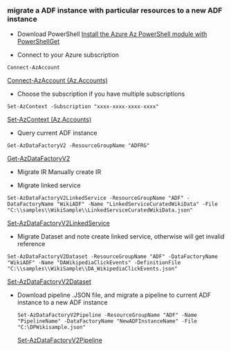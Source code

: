 ### migrate a ADF instance with particular resources to a new ADF instance


* Download PowerShell
    [Install the Azure Az PowerShell module with PowerShellGet](https://docs.microsoft.com/en-us/powershell/azure/install-az-ps?view=azps-6.2.0 )

* Connect to your Azure subscription
```
Connect-AzAccount
```
 [Connect-AzAccount (Az.Accounts)](https://docs.microsoft.com/en-us/powershell/module/az.accounts/connect-azaccount?view=azps-6.2.0)

* Choose the subscription if you have multiple subscriptions
```
Set-AzContext -Subscription "xxxx-xxxx-xxxx-xxxx"
```
 [Set-AzContext (Az.Accounts)](https://docs.microsoft.com/en-us/powershell/module/az.accounts/set-azcontext?view=azps-6.2.0)

* Query current ADF instance
```
Get-AzDataFactoryV2 -ResourceGroupName "ADFRG"
```
  [Get-AzDataFactoryV2](https://docs.microsoft.com/en-us/powershell/module/az.datafactory/get-azdatafactoryv2?view=azps-6.2.0)

* Migrate IR
Manually create IR 

* Migrate linked service
```
Set-AzDataFactoryV2LinkedService -ResourceGroupName "ADF" -DataFactoryName "WikiADF" -Name "LinkedServiceCuratedWikiData" -File "C:\\samples\\WikiSample\\LinkedServiceCuratedWikiData.json" 
```
  [Set-AzDataFactoryV2LinkedService](https://docs.microsoft.com/en-us/powershell/module/az.datafactory/set-azdatafactoryv2linkedservice?view=azps-6.2.0)

    
* Migrate Dataset and note create linked service, otherwise will get invalid reference
```
Set-AzDataFactoryV2Dataset -ResourceGroupName "ADF" -DataFactoryName "WikiADF" -Name "DAWikipediaClickEvents" -DefinitionFile "C:\\samples\\WikiSample\\DA_WikipediaClickEvents.json"
```
  [Set-AzDataFactoryV2Dataset](https://docs.microsoft.com/en-us/powershell/module/az.datafactory/set-azdatafactoryv2dataset?view=azps-6.2.0)
    
* Download pipeline .JSON file, and migrate a pipeline to current ADF instance to a new ADF instance
    ```
    Set-AzDataFactoryV2Pipeline -ResourceGroupName "ADF" -Name "PipelineName" -DataFactoryName "NewADFInstanceName" -File "C:\DPWikisample.json"
    ```
   [Set-AzDataFactoryV2Pipeline](https://docs.microsoft.com/en-us/powershell/module/az.datafactory/set-azdatafactoryv2pipeline?view=azps-6.2.0)
